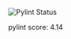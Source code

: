 ![Pylint Status](https://github.com/1mr124/E-memory/actions/workflows/pylint.yml/badge.svg)

pylint score: 4.14


